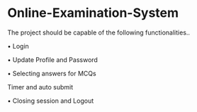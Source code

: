 # Online-Examination-System

The project should be capable of the following functionalities..

• Login

• Update Profile and Password

• Selecting answers for MCQs

Timer and auto submit

• Closing session and Logout
